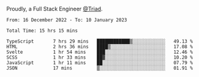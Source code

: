 Proudly, a Full Stack Engineer [@Triad](https://github.com/Triad-Behavioral-Health).
<!--START_SECTION:waka-->

```text
From: 16 December 2022 - To: 10 January 2023

Total Time: 15 hrs 15 mins

TypeScript       7 hrs 29 mins   ████████████▒░░░░░░░░░░░░   49.13 %
HTML             2 hrs 36 mins   ████▒░░░░░░░░░░░░░░░░░░░░   17.08 %
Svelte           1 hr 54 mins    ███░░░░░░░░░░░░░░░░░░░░░░   12.46 %
SCSS             1 hr 33 mins    ██▓░░░░░░░░░░░░░░░░░░░░░░   10.20 %
JavaScript       1 hr 11 mins    ██░░░░░░░░░░░░░░░░░░░░░░░   07.79 %
JSON             17 mins         ▒░░░░░░░░░░░░░░░░░░░░░░░░   01.91 %
```

<!--END_SECTION:waka-->
